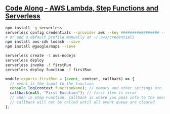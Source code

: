 ## [Code Along - AWS Lambda, Step Functions and Serverless](https://www.udemy.com/code-along-serverless-framework-step-functions/learn/v4/overview)
```bash
npm install -g serverless
serverless config credentials --provider aws --key ################# --secret #################
# or add a default profile manually at ~/.aws/credentials
npm install aws-sdk lodash --save
npm install @google/maps --save

serverless create -t aws-nodejs
serverless deploy
serverless invoke -f firstRun
serverless deploy function -f firstRun
```

```javascript
module.exports.firstRun = (event, context, callback) => {
  // event is the input to the function
  console.log(context.functionName); // memory and other settings etc.
  callback(null, "First Excution"); // first item is error
  // when in Step Function, callback is where you pass info to the next function
  // callback will not be called until all event queue are cleared
};
```
